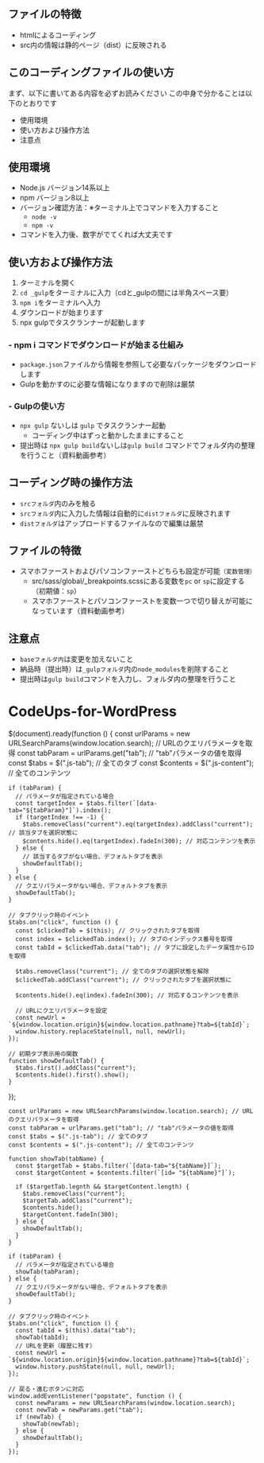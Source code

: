 ## ファイルの特徴
- htmlによるコーディング
- src内の情報は静的ページ（dist）に反映される

## このコーディングファイルの使い方
まず、以下に書いてある内容を必ずお読みください
この中身で分かることは以下のとおりです

- 使用環境
- 使い方および操作方法
- 注意点
## 使用環境
- Node.js バージョン14系以上
- npm バージョン8以上
- バージョン確認方法：※ターミナル上でコマンドを入力すること
  - `node -v`
  - `npm -v`
- コマンドを入力後、数字がでてくれば大丈夫です
## 使い方および操作方法
1. ターミナルを開く
2. `cd _gulp`をターミナルに入力（cdと_gulpの間には半角スペース要）
3. `npm i`をターミナルへ入力
4. ダウンロードが始まります
5. npx gulpでタスクランナーが起動します
### - npm i コマンドでダウンロードが始まる仕組み
- `package.json`ファイルから情報を参照して必要なパッケージをダウンロードします
- Gulpを動かすのに必要な情報になりますので削除は厳禁

### - Gulpの使い方
- `npx gulp` ないしは `gulp` でタスクランナー起動
  - コーディング中はずっと動かしたままにすること
- 提出時は `npx gulp build`ないしは`gulp build` コマンドでフォルダ内の整理を行うこと（資料動画参考）

## コーディング時の操作方法
- `srcフォルダ`内のみを触る
- `srcフォルダ`内に入力した情報は自動的に`distフォルダ`に反映されます
- `distフォルダ`はアップロードするファイルなので編集は厳禁

## ファイルの特徴
- スマホファーストおよびパソコンファーストどちらも設定が可能`（変数管理）`
  - src/sass/global/_breakpoints.scssにある変数を`pc` or `sp`に設定する（初期値：`sp`）
  - スマホファーストとパソコンファーストを変数一つで切り替えが可能になっています（資料動画参考）

## 注意点
- `baseフォルダ内`は変更を加えないこと
- 納品時（提出時）は`_gulpフォルダ`内の`node_modules`を削除すること
- 提出時は`gulp build`コマンドを入力し、フォルダ内の整理を行うこと
# CodeUps-for-WordPress






  $(document).ready(function () {
    const urlParams = new URLSearchParams(window.location.search); // URLのクエリパラメータを取得
    const tabParam = urlParams.get("tab"); // "tab"パラメータの値を取得
    const $tabs = $(".js-tab"); // 全てのタブ
		const $contents = $(".js-content"); // 全てのコンテンツ



    if (tabParam) {
      // パラメータが指定されている場合
      const targetIndex = $tabs.filter(`[data-tab="${tabParam}"]`).index();
      if (targetIndex !== -1) {
        $tabs.removeClass("current").eq(targetIndex).addClass("current"); // 該当タブを選択状態に
        $contents.hide().eq(targetIndex).fadeIn(300); // 対応コンテンツを表示
      } else {
        // 該当するタブがない場合、デフォルトタブを表示
        showDefaultTab();
      }
    } else {
      // クエリパラメータがない場合、デフォルトタブを表示
      showDefaultTab();
    }

    // タブクリック時のイベント
    $tabs.on("click", function () {
      const $clickedTab = $(this); // クリックされたタブを取得
      const index = $clickedTab.index(); // タブのインデックス番号を取得
      const tabId = $clickedTab.data("tab"); // タブに設定したデータ属性からIDを取得

      $tabs.removeClass("current"); // 全てのタブの選択状態を解除
      $clickedTab.addClass("current"); // クリックされたタブを選択状態に

      $contents.hide().eq(index).fadeIn(300); // 対応するコンテンツを表示

      // URLにクエリパラメータを設定
      const newUrl = `${window.location.origin}${window.location.pathname}?tab=${tabId}`;
      window.history.replaceState(null, null, newUrl);
    });

    // 初期タブ表示用の関数
    function showDefaultTab() {
      $tabs.first().addClass("current");
      $contents.hide().first().show();
    }
  });






    const urlParams = new URLSearchParams(window.location.search); // URLのクエリパラメータを取得
    const tabParam = urlParams.get("tab"); // "tab"パラメータの値を取得
    const $tabs = $(".js-tab"); // 全てのタブ
    const $contents = $(".js-content"); // 全てのコンテンツ

    function showTab(tabName) {
      const $targetTab = $tabs.filter(`[data-tab="${tabName}]`);
      const $targetContent = $contents.filter(`[id= "${tabName}"]`);

      if ($targetTab.legnth && $targetContent.length) {
        $tabs.removeClass("current");
        $targetTab.addClass("current");
        $contents.hide();
        $targetContent.fadeIn(300);
      } else {
        showDefaultTab();
      }
    }

    if (tabParam) {
      // パラメータが指定されている場合
      showTab(tabParam);
    } else {
      // クエリパラメータがない場合、デフォルトタブを表示
      showDefaultTab();
    }

    // タブクリック時のイベント
    $tabs.on("click", function () {
      const tabId = $(this).data("tab");
      showTab(tabId);
      // URLを更新（履歴に残す）
      const newUrl = `${window.location.origin}${window.location.pathname}?tab=${tabId}`;
      window.history.pushState(null, null, newUrl);
    });

    // 戻る・進むボタンに対応
    window.addEventListener("popstate", function () {
      const newParams = new URLSearchParams(window.location.search);
      const newTab = newParams.get("tab");
      if (newTab) {
        showTab(newTab);
      } else {
        showDefaultTab();
      }
    });

